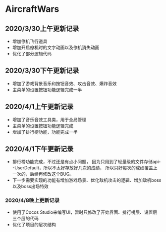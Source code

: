 ﻿# AircraftWars
## 2020/3/30上午更新记录
+ 增加僚机飞行道具
+ 增加开启僚机时的文字动画以及僚机消失动画
+ 优化了部分逻辑代码

## 2020/3/30下午更新记录
+ 增加了游戏背景音乐和按钮音效、攻击音效、爆炸音效
+ 主菜单的设置按钮功能逻辑完成一半

## 2020/4/1上午更新记录
+ 增加了音乐音效工具类，用于全局管理
+ 主菜单的设置按钮功能逻辑完成
+ 增加了排行榜功能，功能完成一半

## 2020/4/1下午更新记录
+ 排行榜功能完成，不过还是有点小问题，
	因为只用到了轻量级的文件存储api--UserDefault，所以不太好存放好几次的成绩，
	所以只好每次的成绩覆盖上一次的，后续再修改这个BUG。
+ 下一步需要实现的功能有增加游戏场景、优化敌机攻击的逻辑、增加敌机boss以及boss出场特效

### 2020/4/8晚上更新记录
+ 使用了Cocos Studio来编写UI，暂时只修改了开始界面、排行榜层、设置层三个层的代码
+ 优化了项目的层次结构